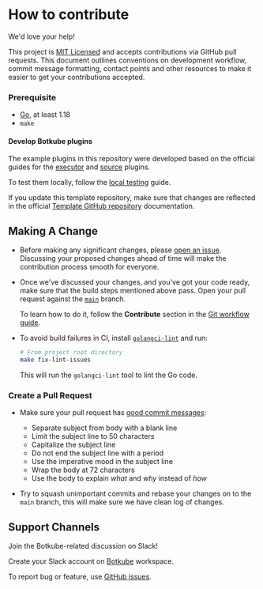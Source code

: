 # How to contribute

We'd love your help!

This project is [MIT Licensed](LICENSE) and accepts contributions via GitHub pull requests. This document outlines conventions on development workflow, commit message formatting, contact points and other resources to make it easier to get your contributions accepted.

### Prerequisite

- [Go](https://go.dev), at least 1.18
- `make`

#### Develop Botkube plugins

The example plugins in this repository were developed based on the official guides for the [executor](https://docs.botkube.io/plugin/custom-executor) and [source](https://docs.botkube.io/plugin/custom-source) plugins.

To test them locally, follow the [local testing](https://docs.botkube.io/plugin/local-testing) guide.

If you update this template repository, make sure that changes are reflected in the official [Template GitHub repository](https://docs.botkube.io/plugin/template-gh-repo) documentation.

## Making A Change

- Before making any significant changes, please [open an issue](https://github.com/kubeshop/botkube-plugins-template/issues). Discussing your proposed changes ahead of time will make the contribution process smooth for everyone.

- Once we've discussed your changes, and you've got your code ready, make sure that the build steps mentioned above pass. Open your pull request against the [`main`](https://github.com/kubeshop/botkube-plugins-template/tree/main) branch.

  To learn how to do it, follow the **Contribute** section in the [Git workflow guide](https://github.com/kubeshop/botkube/tree/main/git-workflow.md).

- To avoid build failures in CI, install [`golangci-lint`](https://golangci-lint.run/usage/install/) and run:

  ```sh
  # From project root directory
  make fix-lint-issues
  ```
  This will run the `golangci-lint` tool to lint the Go code.

### Create a Pull Request

- Make sure your pull request has [good commit messages](https://chris.beams.io/posts/git-commit/):
  - Separate subject from body with a blank line
  - Limit the subject line to 50 characters
  - Capitalize the subject line
  - Do not end the subject line with a period
  - Use the imperative mood in the subject line
  - Wrap the body at 72 characters
  - Use the body to explain _what_ and _why_ instead of _how_

- Try to squash unimportant commits and rebase your changes on to the `main` branch, this will make sure we have clean log of changes.

## Support Channels

Join the Botkube-related discussion on Slack!

Create your Slack account on [Botkube](https://join.botkube.io) workspace.

To report bug or feature, use [GitHub issues](https://github.com/kubeshop/botkube-plugins-template/issues/new/choose).
